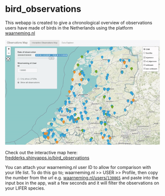 # bird_observations
This webapp is created to give a chronological overview of observations users have made of birds in the Netherlands using the platform [waarneming.nl](https://waarneming.nl/)

![Bird Observations Map Demo](demo/bird_obs_demo.gif)

Check out the interactive map here: [fredderks.shinyapps.io/bird_observations](https://fredderks.shinyapps.io/bird_observations/)

You can attach your waarneming.nl user ID to allow for comparison with your life list. To do this go to; waarneming.nl >> USER >> Profile, then copy the number from the url e.g. [waarneming.nl/users/`130065`](https://waarneming.nl/users/130065/) and paste into the input box in the app, wait a few seconds and it will filter the observations on your LIFER species.
